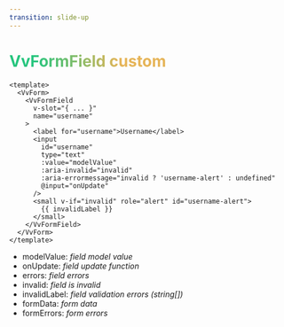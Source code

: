 ```yaml
---
transition: slide-up
---
```


# VvFormField custom

<div grid="~ cols-2 gap-4">

```vue
<template>
  <VvForm>
    <VvFormField
      v-slot="{ ... }"
      name="username"
    >
      <label for="username">Username</label>
      <input
        id="username"
        type="text"
        :value="modelValue"
        :aria-invalid="invalid"
        :aria-errormessage="invalid ? 'username-alert' : undefined"
        @input="onUpdate"
      />
      <small v-if="invalid" role="alert" id="username-alert">
        {{ invalidLabel }}
      </small>
    </VvFormField>
  </VvForm>
</template>
```

- modelValue: <em>field model value</em>
- onUpdate: <em>field update function</em>
- errors: <em>field errors</em>
- invalid: <em>field is invalid</em>
- invalidLabel: <em>field validation errors (string[])</em>
- formData: <em>form data</em>
- formErrors: <em>form errors</em>

</div>

<style>
h1, th {
  background-color: #2B90B6;
  background-image: linear-gradient(75deg, #27c57e 10%, #e6b457 40%);
  background-size: 100%;
  -webkit-background-clip: text;
  -moz-background-clip: text;
  -webkit-text-fill-color: transparent;
  -moz-text-fill-color: transparent;
}

td, th {
  padding: 0px !important;
}
</style>

<!--
VvFormField custom
-->
